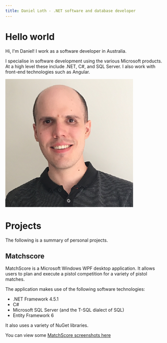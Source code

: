```yaml
---
title: Daniel Loth - .NET software and database developer
---
```


# Hello world
Hi, I'm Daniel! I work as a software developer in Australia.

I specialise in software development using the various Microsoft products.
At a high level these include .NET, C#, and SQL Server. I also work with front-end technologies such as Angular.

<div class="center">
  <img src="DanielLoth.png" />
</div>

# Projects

The following is a summary of personal projects.

## Matchscore

MatchScore is a Microsoft Windows WPF desktop application.
It allows users to plan and execute a pistol competition for a variety of pistol matches.

The application makes use of the following software technologies:
 - .NET Framework 4.5.1
 - C#
 - Microsoft SQL Server (and the T-SQL dialect of SQL)
 - Entity Framework 6
 
It also uses a variety of NuGet libraries.

You can view some [MatchScore screenshots here](matchscore-screenshots)
